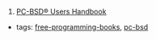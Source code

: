 1. [PC-BSD® Users Handbook](http://web.pcbsd.org/docs/)
  * tags: [free-programming-books](tags/free-programming-books.md), [pc-bsd](tags/pc-bsd.md)
